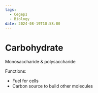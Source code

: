 ```yaml
---
tags:
  - Cegep1
  - Biology
date: 2024-08-19T10:58:00
---
```


# Carbohydrate

Monosaccharide & polysaccharide

Functions:

- Fuel for cells
- Carbon source to build other molecules